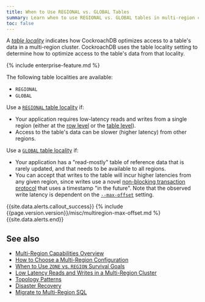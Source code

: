 ```yaml
---
title: When to Use REGIONAL vs. GLOBAL Tables
summary: Learn when to use REGIONAL vs. GLOBAL tables in multi-region clusters.
toc: false
---
```


A [_table locality_](multiregion-overview.html#table-locality) indicates how CockroachDB optimizes access to a table's data in a multi-region cluster. CockroachDB uses the table locality setting to determine how to optimize access to the table's data from that locality.

{% include enterprise-feature.md %}

The following table localities are available:

- `REGIONAL`
- `GLOBAL`

Use a [`REGIONAL` table locality](multiregion-overview.html#regional-by-row-tables) if:

- Your application requires low-latency reads and writes from a single region (either at the [row level](multiregion-overview.html#regional-by-row-tables) or the [table level](multiregion-overview.html#regional-tables)).
- Access to the table's data can be slower (higher latency) from other regions.

Use a [`GLOBAL` table locality](multiregion-overview.html#global-tables) if:

- Your application has a "read-mostly" table of reference data that is rarely updated, and that needs to be available to all regions.
- You can accept that writes to the table will incur higher latencies from any given region, since writes use a novel [non-blocking transaction protocol](architecture/transaction-layer.html#non-blocking-transactions) that uses a timestamp "in the future". Note that the observed write latency is dependent on the [`--max-offset`](cockroach-start.html#flags-max-offset) setting.

{{site.data.alerts.callout_success}}
{% include {{page.version.version}}/misc/multiregion-max-offset.md %}
{{site.data.alerts.end}}

## See also

- [Multi-Region Capabilities Overview](multiregion-overview.html)
- [How to Choose a Multi-Region Configuration](choosing-a-multi-region-configuration.html)
- [When to Use `ZONE` vs. `REGION` Survival Goals](when-to-use-zone-vs-region-survival-goals.html)
- [Low Latency Reads and Writes in a Multi-Region Cluster](demo-low-latency-multi-region-deployment.html)
- [Topology Patterns](topology-patterns.html)
- [Disaster Recovery](disaster-recovery.html)
- [Migrate to Multi-Region SQL](migrate-to-multiregion-sql.html)
